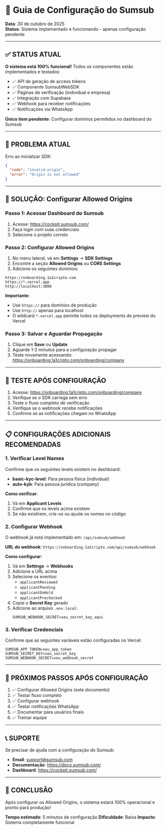 # 🔧 Guia de Configuração do Sumsub

**Data**: 30 de outubro de 2025  
**Status**: Sistema implementado e funcionando - apenas configuração pendente

---

## ✅ STATUS ATUAL

**O sistema está 100% funcional!** Todos os componentes estão implementados e testados:

- ✅ API de geração de access tokens
- ✅ Componente SumsubWebSDK
- ✅ Páginas de verificação (individual e empresa)
- ✅ Integração com Supabase
- ✅ Webhook para receber notificações
- ✅ Notificações via WhatsApp

**Único item pendente**: Configurar domínios permitidos no dashboard do Sumsub

---

## 🚨 PROBLEMA ATUAL

Erro ao inicializar SDK:
```json
{
  "code": "invalid-origin",
  "error": "Origin is not allowed"
}
```

---

## 🔧 SOLUÇÃO: Configurar Allowed Origins

### **Passo 1: Acessar Dashboard do Sumsub**

1. Acesse: https://cockpit.sumsub.com/
2. Faça login com suas credenciais
3. Selecione o projeto correto

### **Passo 2: Configurar Allowed Origins**

1. No menu lateral, vá em **Settings** → **SDK Settings**
2. Encontre a seção **Allowed Origins** ou **CORS Settings**
3. Adicione os seguintes domínios:

```
https://onboarding.1a1cripto.com
https://*.vercel.app
http://localhost:3000
```

**Importante**: 
- Use `https://` para domínios de produção
- Use `http://` apenas para localhost
- O wildcard `*.vercel.app` permite todos os deployments de preview do Vercel

### **Passo 3: Salvar e Aguardar Propagação**

1. Clique em **Save** ou **Update**
2. Aguarde 1-2 minutos para a configuração propagar
3. Teste novamente acessando: https://onboarding.1a1cripto.com/onboarding/company

---

## 🧪 TESTE APÓS CONFIGURAÇÃO

1. Acesse: https://onboarding.1a1cripto.com/onboarding/company
2. Verifique se o SDK carrega sem erro
3. Teste o fluxo completo de verificação
4. Verifique se o webhook recebe notificações
5. Confirme se as notificações chegam no WhatsApp

---

## 📋 CONFIGURAÇÕES ADICIONAIS RECOMENDADAS

### **1. Verificar Level Names**

Confirme que os seguintes levels existem no dashboard:

- **basic-kyc-level**: Para pessoa física (individual)
- **auto-kyb**: Para pessoa jurídica (company)

**Como verificar**:
1. Vá em **Applicant Levels**
2. Confirme que os levels acima existem
3. Se não existirem, crie-os ou ajuste os nomes no código

### **2. Configurar Webhook**

O webhook já está implementado em: `/api/sumsub/webhook`

**URL do webhook**: `https://onboarding.1a1cripto.com/api/sumsub/webhook`

**Como configurar**:
1. Vá em **Settings** → **Webhooks**
2. Adicione a URL acima
3. Selecione os eventos:
   - `applicantReviewed`
   - `applicantPending`
   - `applicantOnHold`
   - `applicantPrechecked`
4. Copie o **Secret Key** gerado
5. Adicione ao arquivo `.env.local`:
   ```
   SUMSUB_WEBHOOK_SECRET=seu_secret_key_aqui
   ```

### **3. Verificar Credenciais**

Confirme que as seguintes variáveis estão configuradas no Vercel:

```
SUMSUB_APP_TOKEN=seu_app_token
SUMSUB_SECRET_KEY=seu_secret_key
SUMSUB_WEBHOOK_SECRET=seu_webhook_secret
```

---

## 🎯 PRÓXIMOS PASSOS APÓS CONFIGURAÇÃO

1. ✅ Configurar Allowed Origins (este documento)
2. ✅ Testar fluxo completo
3. ✅ Configurar webhook
4. ✅ Testar notificações WhatsApp
5. ✅ Documentar para usuários finais
6. ✅ Treinar equipe

---

## 📞 SUPORTE

Se precisar de ajuda com a configuração do Sumsub:
- **Email**: support@sumsub.com
- **Documentação**: https://docs.sumsub.com/
- **Dashboard**: https://cockpit.sumsub.com/

---

## 🎊 CONCLUSÃO

Após configurar os Allowed Origins, o sistema estará 100% operacional e pronto para produção!

**Tempo estimado**: 5 minutos de configuração
**Dificuldade**: Baixa
**Impacto**: Sistema completamente funcional

